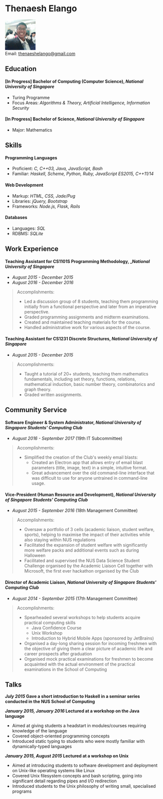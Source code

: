# Thenaesh Elango

<img src="ThenaeshElango.jpg" width="100" /> <br>
Email: [thenaeshelango@gmail.com](thenaeshelango@gmail.com)<br>


## Education


#### [In Progress] Bachelor of Computing (Computer Science), _National University of Singapore_

* Turing Programme
* Focus Areas: _Algorithms & Theory, Artificial Intelligence, Information Security_


#### [In Progress] Bachelor of Science, _National University of Singapore_

* Major: Mathematics


## Skills


#### Programming Languages

  * Proficient: _C, C++03, Java, JavaScript, Bash_
  * Familiar: _Haskell, Scheme, Python, Ruby, JavaScript ES2015, C++11/14_

#### Web Development

  * Markup: _HTML, CSS, Jade/Pug_
  * Libraries: _jQuery, Bootstrap_
  * Frameworks: _Node.js, Flask, Rails_

#### Databases

  * Languages: _SQL_
  * RDBMS: _SQLite_


## Work Experience


#### Teaching Assistant for CS1101S Programming Methodology, __National University of Singapore_

* _August 2015 - December 2015_
* _August 2016 - December 2016_

> Accomplishments:
> 
> * Led a discussion group of 8 students, teaching them programming initially from a functional perspective and later from an imperative perspective.
> * Graded programming assignments and midterm examinations.
> * Created and maintained teaching materials for the course.
> * Handled administrative work for various aspects of the course.


#### Teaching Assistant for CS1231 Discrete Structures, _National University of Singapore_

* _August 2015 - December 2015_

> Accomplishments:
> 
> * Taught a tutorial of 20+ students, teaching them mathematics fundamentals, including set theory, functions, relations, mathematical induction, basic number theory, combinatorics and graph theory.
> * Graded written assignments.


## Community Service


#### Software Engineer & System Administrator, _National University of Singapore Students' Computing Club_

* _August 2016 - September 2017_ (19th IT Subcommittee)

> Accomplishments:
> 
> * Simplified the creation of the Club's weekly email blasts:
>   * Created an Electron app that allows entry of email blast parameters (title, image, text) in a simple, intuitive format.
>   * Great advancement over the old command-line interface that was difficult to use for anyone untrained in command-line usage.


#### Vice-President (Human Resource and Development), _National University of Singapore Students' Computing Club_

* _August 2015 - September 2016_ (18th Management Committee)

> Accomplishments:
> 
> * Oversaw a portfolio of 3 cells (academic liaison, student welfare, sports), helping to maximise the impact of their activities while also staying within NUS regulations
> * Facilitated the expansion of student welfare with significantly more welfare packs and additional events such as during Halloween
> * Facilitated and supervised the NUS Data Science Student Challenge organised by the Academic Liaison Cell together with Microsoft, the first ever hackathon organised by the Club


#### Director of Academic Liaison, _National University of Singapore Students' Computing Club_

* _August 2014 - September 2015_ (17th Management Committee)

> Accomplishments:
> 
> * Spearheaded several workshops to help students acquire practical computing skills
>   * Java Confidence Course
>   * Unix Workshop
>   * Introduction to Hybrid Mobile Apps (sponsored by JetBrains)
> * Organised a day-long sharing session for incoming freshmen with the objective of giving them a clear picture of academic life and career prospects after graduation
> * Organised mock practical examinations for freshmen to become acquainted with the actual environment of the practical examinations in the School of Computing



## Talks

**_July 2015_ Gave a short introduction to Haskell in a seminar series conducted in the NUS School of Computing**


**_January 2015, January 2016_ Lectured at a workshop on the Java language**

* Aimed at giving students a headstart in modules/courses requiring knowledge of the language
* Covered object-oriented programming concepts
* Introduced static typing to students who were mostly familiar with dynamically-typed languages


**_January 2015, August 2015_ Lectured at a workshop on Unix**

* Aimed at introducing students to software development and deployment on Unix-like operating systems like Linux
* Covered Unix filesystem concepts and bash scripting, going into significant detail regarding pipes and I/O redirection
* Introduced students to the Unix philosophy of writing small, specialised programs
